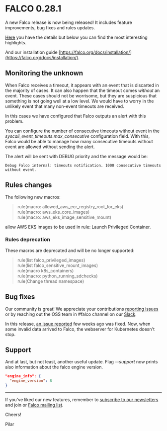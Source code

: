 # FALCO 0.28.1

A new Falco release is now being released! It includes feature improvements, bug fixes and rules updates.

[Here](https://github.com/falcosecurity/falco/releases/tag/0.28.1) you have the details but below you can find the most interesting highlights. 

And our installation guide [https://falco.org/docs/installation/](https://falco.org/docs/installation/).

## Monitoring the unknown

When Falco receives a timeout, it appears with an event that is discarted in the majority of cases.
It can also happen that the timeout comes *without* an event. These cases should not be worrisome, but they are suspicious that something is not going well at a low level.
We would have to worry in the unlikely event that many non-event timeouts are received. 

In this cases we have configured that Falco outputs an alert with this problem.

You can configure the number of consecutive timeouts without event in the _syscall_event_timeouts.max_consecutive_ configuration field.
With this, Falco would be able to manage how many consecutive timeouts without event are allowed without sending the alert.

The alert will be sent with DEBUG priority and the message would be:

```
Debug Falco internal: timeouts notification. 1000 consecutive timeouts without event.
```

## Rules changes

The following new macros:

> rule(macro: allowed_aws_ecr_registry_root_for_eks) \
> rule(macro: aws_eks_core_images) \
> rule(macro: aws_eks_image_sensitive_mount)

allow AWS EKS images to be used in rule: Launch Privileged Container.

### Rules deprecation

These macros are deprecated and will be no longer supported:

> rule(list falco_privileged_images) \
> rule(list falco_sensitive_mount_images) \
> rule(macro k8s_containers) \
> rule(macro: python_running_sdchecks) \
> rule(Change thread namespace)

## Bug fixes

Our community is great! We appreciate your contributions [reporting issues](https://github.com/falcosecurity/falco/issues/new) or by reaching out the OSS team in #falco channel on our [Slack](https://slack.sysdig.com/).

In this release, [an issue reported](https://github.com/falcosecurity/falco/issues/1575) few weeks ago was fixed. Now, when some invalid data arrived to Falco, the webserver for Kubernetes doesn't stop.

## Support

And at last, but not least, another useful update. Flag _\-\-support_ now prints also information about the falco engine version. 

```json
"engine_info": {
  "engine_version": 8
}
```
---------------------------------------

If you've liked our new features, remember to [subscribe to our newsletters](https://sysdig.com/newsletters/) and join or [Falco mailing list](https://lists.cncf.io/g/cncf-falco-dev).

Cheers!

Pilar
